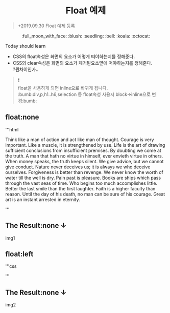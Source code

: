 <h1 align="center">Float 예제</h1>
  
>+2019.09.30 Float 예제 등록
<p align="center">
:full_moon_with_face: :blush: :seedling: :bell: :koala: :octocat:  
</p>

Today should learn
- CSS의 float속성은 화면의 요소가 어떻게 떠야하는지를 정해준다.  
- CSS의 clear속성은 화면의 요소가 제거된요소옆에 떠야하는지를 정해준다.  
?뭔차이인가..  

>:exclamation:  
>float을 사용하게 되면 inline으로 바뀌게 됩니다.  
>:bumb:div,p,h1..h6,selection 등 float속성 사용시 block->inline으로 변경:bumb:
## **float:none**
'''html
<p>Think like a man of action and act like man of thought.
            Courage is very important. Like a muscle, it is strengthened by use.
            Life is the art of drawing sufficient conclusions from insufficient premises.
            By doubting we come at the truth.
            A man that hath no virtue in himself, ever envieth virtue in others.
    <img src="https://placeimg.com/320/320/2" alt=""/>
            When money speaks, the truth keeps silent.
            We give advice, but we cannot give conduct.
            Nature never deceives us; it is always we who deceive ourselves.
            Forgiveness is better than revenge.
            We never know the worth of water till the well is dry.
            Pain past is pleasure.
            Books are ships which pass through the vast seas of time.
            Who begins too much accomplishes little.
            Better the last smile than the first laughter.
            Faith is a higher faculty than reason.
            Until the day of his death, no man can be sure of his courage.
            Great art is an instant arrested in eternity.
    </p>
'''

## The Result:none ↓  
img1

## **float:left**
'''css
<style>
    img{
            float:left;
        }
</style>
'''
## The Result:none ↓
img2